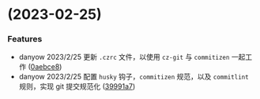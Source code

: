 #  (2023-02-25)


### Features

* danyow  2023/2/25  更新 `.czrc` 文件，以使用 `cz-git` 与 `commitizen` 一起工作 ([0aebce8](https://github.com/danyow/cz-test/commit/0aebce83fce00c4622de6282c132d0c20e671ac9))
* danyow  2023/2/25  配置 `husky` 钩子，`commitizen` 规范，以及 `commitlint` 规则，实现 git 提交规范化 ([39991a7](https://github.com/danyow/cz-test/commit/39991a79a5a4213ea7049259b92b879396d2b26c))



